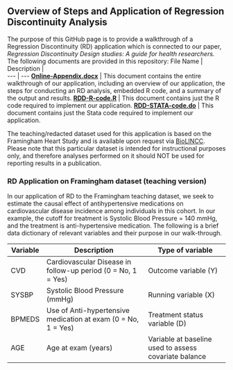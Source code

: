 ## Overview of Steps and Application of Regression Discontinuity Analysis

The purpose of this GitHub page is to provide a walkthrough of a Regression Discontinuity (RD) application which is connected to our paper, *Regression Discontinuity Design studies: A guide for health researchers.* The following documents are provided in this repository: 
File Name | Description |  
--- | --- 
[**Online-Appendix.docx**](./Online-Appendix.docx) | This document contains the entire walkthrough of our application, including an overview of our application, the steps for conducting an RD analysis, embedded R code, and a summary of the output and results.
[**RDD-R-code.R**](./RDD-R-code.R) | This document contains just the R code required to implement our application.
[**RDD-STATA-code.do**](./RDD-STATA-code.do) | This document contains just the Stata code required to implement our application.

The teaching/redacted dataset used for this application is based on the Framingham Heart Study and is available upon request via [BioLINCC](https://biolincc.nhlbi.nih.gov/teaching/). Please note that this particular dataset is intended for instructional purposes only, and therefore analyses performed on it should NOT be used for reporting results in a publication.


### RD Application on Framingham dataset (teaching version)
In our application of RD to the Framingham teaching dataset, we seek to estimate the causal effect of antihypertensive medications on cardiovascular disease incidence among individuals in this cohort. In our example, the cutoff for treatment is Systolic Blood Pressure = 140 mmHg, and the treatment is anti-hypertensive medication. The following is a brief data dictionary of relevant variables and their purpose in our walk-through. 

Variable | Description | Type of variable 
--- | --- | --- 
CVD | Cardiovascular Disease in follow-up period (0 = No, 1 = Yes) | Outcome variable (Y)
SYSBP | Systolic Blood Pressure (mmHg) | Running variable (X)
BPMEDS | Use of Anti-hypertensive medication at exam (0 = No, 1 = Yes) | Treatment status variable (D)
AGE | Age at exam (years) | Variable at baseline used to assess covariate balance
